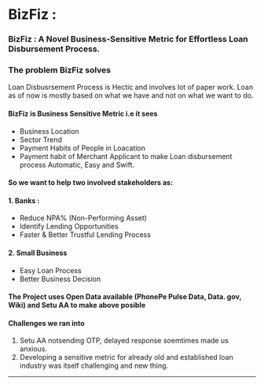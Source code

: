 
# BizFiz  :


###  BizFiz : A Novel Business-Sensitive Metric for Effortless Loan Disbursement Process.
### 


### The problem BizFiz solves

Loan Disbusrsement Process is Hectic and involves lot of paper work. Loan as of now is mostly based on what we have and not on what we want to do.

####  BizFiz is Business Sensitive Metric i.e it sees

-   Business Location
-   Sector Trend
-   Payment Habits of People in Loacation
-   Payment habit of Merchant Applicant to make Loan disbursement process Automatic, Easy and Swift.

#### So we want to help two involved stakeholders as:

#### 1. Banks :

-   Reduce NPA% (Non-Performing Asset)
-   Identify Lending Opportunities
-   Faster & Better Trustful Lending Process

#### 2. Small Business

-   Easy Loan Process
-   Better Business Decision

#### The Project uses Open Data available (PhonePe Pulse Data, Data. gov, Wiki) and Setu AA to make above posible

#### Challenges we ran into

1.  Setu AA notsending OTP, delayed response soemtimes made us anxious.
2.  Developing a sensitive metric for already old and established loan industry was itself challenging and new thing.

-------------------
